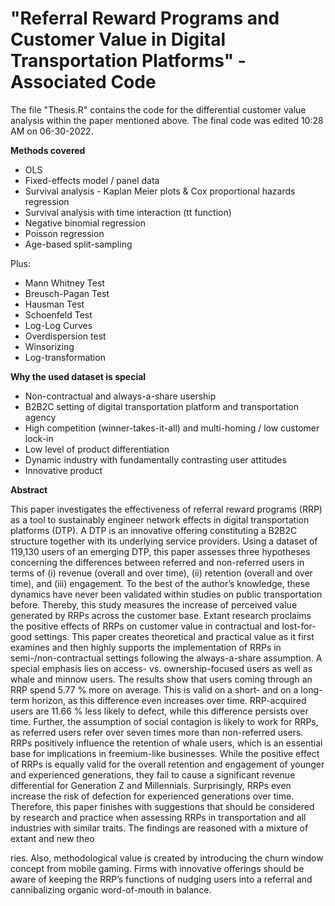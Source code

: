 # "Referral Reward Programs and Customer Value in Digital Transportation Platforms" - Associated Code

The file "Thesis.R" contains the code for the differential customer value analysis within the paper mentioned above. 
The final code was edited 10:28 AM on 06-30-2022.

**Methods covered**
- OLS
- Fixed-effects model / panel data
- Survival analysis - Kaplan Meier plots & Cox proportional hazards regression
- Survival analysis with time interaction (tt function)
- Negative binomial regression
- Poisson regression
- Age-based split-sampling

Plus:
- Mann Whitney Test
- Breusch-Pagan Test
- Hausman Test
- Schoenfeld Test
- Log-Log Curves
- Overdispersion test
- Winsorizing
- Log-transformation

**Why the used dataset is special**
- Non-contractual and always-a-share usership
- B2B2C setting of digital transportation platform and transportation agency
- High competition (winner-takes-it-all) and multi-homing / low customer lock-in
- Low level of product differentiation
- Dynamic industry with fundamentally contrasting user attitudes
- Innovative product

**Abstract**

This paper investigates the effectiveness of referral reward programs (RRP) as a tool to sustainably engineer network effects in digital transportation platforms (DTP). A DTP is an innovative offering constituting a B2B2C structure together with its underlying service providers. Using a dataset of 119,130 users of an emerging DTP, this paper assesses three hypotheses concerning the differences between referred and non-referred users in terms of (i) revenue (overall and over time), (ii) retention (overall and over time), and (iii) engagement. To the best of the author’s knowledge, these dynamics have never been validated within studies on public transportation before. Thereby, this study measures the increase of perceived value generated by RRPs across the customer base. Extant research proclaims the positive effects of RRPs on customer value in contractual and lost-for-good settings. This paper creates theoretical and practical value as it first examines and then highly supports the implementation of RRPs in semi-/non-contractual settings following the always-a-share assumption. A special emphasis lies on access- vs. ownership-focused users as well as whale and minnow users. The results show that users coming through an RRP spend 5.77 % more on average. This is valid on a short- and on a long-term horizon, as this difference even increases over time. RRP-acquired users are 11.66 % less likely to defect, while this difference persists over time. Further, the assumption of social contagion is likely to work for RRPs, as referred users refer over seven times more than non-referred users. RRPs positively influence the retention of whale users, which is an essential base for implications in freemium-like businesses. While the positive effect of RRPs is equally valid for the overall retention and engagement of younger and experienced generations, they fail to cause a significant revenue differential for Generation Z and Millennials. Surprisingly, RRPs even increase the risk of defection for experienced generations over time. Therefore, this paper finishes with suggestions that should be considered by research and practice when assessing RRPs in transportation and all industries with similar traits. The findings are reasoned with a mixture of extant and new theo







ries. Also, methodological value is created by introducing the churn window concept from mobile gaming. Firms with innovative offerings should be aware of keeping the RRP’s functions of nudging users into a referral and cannibalizing organic word-of-mouth in balance.

